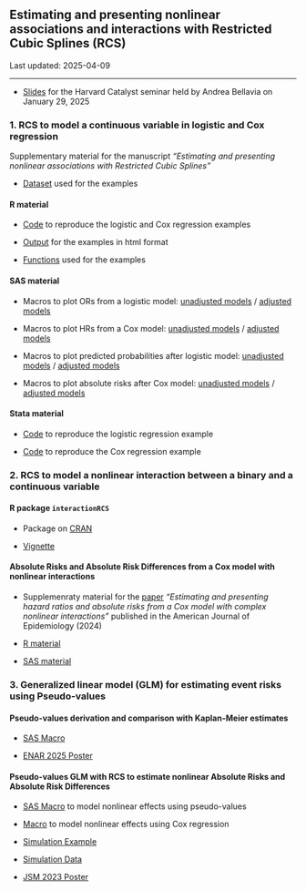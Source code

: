 
## Estimating and presenting nonlinear associations and interactions with Restricted Cubic Splines (RCS)

Last updated: 2025-04-09

------------------------------------------------------------------------

- [Slides](https://andreabellavia.github.io/RCSplines/continuous/2025_01_29_catalyst_Bellavia_.pdf)
  for the Harvard Catalyst seminar held by Andrea Bellavia on January
  29, 2025

### 1. RCS to model a continuous variable in logistic and Cox regression

Supplementary material for the manuscript *“Estimating and presenting
nonlinear associations with Restricted Cubic Splines”*

- [Dataset](https://github.com/andreabellavia/RCSplines/blob/main/continuous/data_example.xlsx)
  used for the examples

#### R material

- [Code](https://github.com/andreabellavia/RCSplines/blob/main/continuous/R/rcs_logistic_cox.qmd)
  to reproduce the logistic and Cox regression examples

- [Output](https://andreabellavia.github.io/RCSplines/continuous/R/rcs_logistic_cox.html)
  for the examples in html format

- [Functions](https://github.com/andreabellavia/RCSplines/blob/main/continuous/R/R_functions.R)
  used for the examples

#### SAS material

- Macros to plot ORs from a logistic model: [unadjusted
  models](https://github.com/andreabellavia/RCSplines/blob/main/continuous/SAS/OR_spline.sas)
  / [adjusted
  models](https://github.com/andreabellavia/RCSplines/blob/main/continuous/SAS/OR_splines_adj.sas)

- Macros to plot HRs from a Cox model: [unadjusted
  models](https://github.com/andreabellavia/RCSplines/blob/main/continuous/SAS/HR_splines.sas)
  / [adjusted
  models](https://github.com/andreabellavia/RCSplines/blob/main/continuous/SAS/HR_splines_adj.sas)

- Macros to plot predicted probabilities after logistic model:
  [unadjusted
  models](https://github.com/andreabellavia/RCSplines/blob/main/continuous/SAS/logistic_splines_evprob.sas)
  / [adjusted
  models](https://github.com/andreabellavia/RCSplines/blob/main/continuous/SAS/logistic_splines_evprob_adj.sas)

- Macros to plot absolute risks after Cox model: [unadjusted
  models](https://github.com/andreabellavia/RCSplines/blob/main/continuous/SAS/cox_splines_eventprob.sas)
  / [adjusted
  models](https://github.com/andreabellavia/RCSplines/blob/main/continuous/SAS/cox_splines_eventprob_adj.sas)

#### Stata material

- [Code](https://github.com/andreabellavia/RCSplines/blob/main/continuous/Stata/rcs_logistic.do)
  to reproduce the logistic regression example

- [Code](https://github.com/andreabellavia/RCSplines/blob/main/continuous/Stata/rcs_cox.do)
  to reproduce the Cox regression example

### 2. RCS to model a nonlinear interaction between a binary and a continuous variable

#### R package `interactionRCS`

- Package on [CRAN](https://cran.r-project.org/package=interactionRCS)

- [Vignette](https://cran.r-project.org/web/packages/interactionRCS/vignettes/vignette.html)

#### Absolute Risks and Absolute Risk Differences from a Cox model with nonlinear interactions

- Supplemenraty material for the
  [paper](https://academic.oup.com/aje/article/193/8/1155/7678921)
  *“Estimating and presenting hazard ratios and absolute risks from a
  Cox model with complex nonlinear interactions”* published in the
  American Journal of Epidemiology (2024)

- [R
  material](https://timi.org/wp-content/uploads/2023/11/R-material.zip)

- [SAS
  material](https://timi.org/wp-content/uploads/2023/09/SAS-macros_rev.txt)

### 3. Generalized linear model (GLM) for estimating event risks using Pseudo-values

#### Pseudo-values derivation and comparison with Kaplan-Meier estimates

- [SAS
  Macro](https://github.com/andreabellavia/RCSplines/blob/main/continuous/pseudovalues/Deriving_Pseudo_Values_Macro.sas)

- [ENAR 2025
  Poster](https://github.com/andreabellavia/RCSplines/blob/main/continuous/pseudovalues/ENAR_poster_final.pdf)

#### Pseudo-values GLM with RCS to estimate nonlinear Absolute Risks and Absolute Risk Differences

- [SAS
  Macro](https://github.com/andreabellavia/RCSplines/blob/main/continuous/pseudovalues/Macro_Splines_Pseudo.sas)
  to model nonlinear effects using pseudo-values

- [Macro](https://github.com/andreabellavia/RCSplines/blob/main/continuous/pseudovalues/Macro_Splines_Cox.sas)
  to model nonlinear effects using Cox regression

- [Simulation
  Example](https://github.com/andreabellavia/RCSplines/blob/main/continuous/pseudovalues/SAS_Simulation_Example.sas)

- [Simulation
  Data](https://github.com/andreabellavia/RCSplines/blob/main/continuous/pseudovalues/simdatafinal.sas7bdat)

- [JSM 2023
  Poster](https://github.com/andreabellavia/RCSplines/blob/main/continuous/pseudovalues/JSM_poster_final_HR.pdf)
